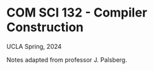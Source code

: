 # COM SCI 132 - Compiler Construction

UCLA Spring, 2024

Notes adapted from professor J. Palsberg.
